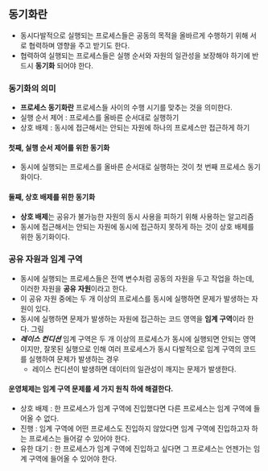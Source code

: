 ## 동기화란

- 동시다발적으로 실행되는 프로세스들은 공동의 목적을 올바르게 수행하기 위해 서로 협력하며 영향을 주고 받기도 한다.
- 협력하여 실행되는 프로세스들은 실행 순서와 자원의 일관성을 보장해야 하기에 반드시 **동기화** 되어야 한다.

### 동기화의 의미

- **프로세스 동기화란** 프로세스들 사이의 수행 시기를 맞추는 것을 의미한다.
- 실행 순서 제어 : 프로세스를 올바른 순서대로 실행하기
- 상호 배제 : 동시에 접근해서는 안되는 자원에 하나의 프로세스만 접근하게 하기

#### 첫째, 실행 순서 제어를 위한 동기화

- 동시에 실행되는 프로세스를 올바른 순서대로 실행하는 것이 첫 번째 프로세스 동기화이다.

#### 둘째, 상호 배제를 위한 동기화

- **상호 배제**는 공유가 불가능한 자원의 동시 사용을 피하기 위해 사용하는 알고리즘
- 동시에 접근해서는 안되는 자원에 동시에 접근하지 못하게 하는 것이 상호 배제를 위한 동기화이다.

### 공유 자원과 임계 구역

- 동시에 실행되는 프로세스들은 전역 변수처럼 공동의 자원을 두고 작업을 하는데, 이러한 자원을 **공유 자원**이라고 한다.
- 이 공유 자원 중에는 두 개 이상의 프로세스를 동시에 실행하면 문제가 발생하는 자원이 있다.
- 동시에 실행하면 문제가 발생하는 자원에 접근하는 코드 영역을 **임계 구역**이라 한다.
  그림
- **_레이스 컨디션_** 임계 구역은 두 개 이상의 프로세스가 동시에 실행되면 안되는 영역이지만, 잘못된 실행으로 인해 여러 프로세스가 동시 다발적으로 임계 구역의 코드를 실행하여 문제가 발생하는 경우
  - 레이스 컨디션이 발생하면 데이터의 일관성이 깨지는 문제가 발생한다.

#### 운영체제는 임계 구역 문제를 세 가지 원칙 하에 해결한다.

- 상호 배제 : 한 프로세스가 임계 구역에 진입했다면 다른 프로세스는 임계 구역에 들어올 수 없다.
- 진행 : 임계 구역에 어떤 프로세스도 진입하지 않았다면 임계 구역에 진입하고자 하는 프로세스는 들어갈 수 있어야 한다.
- 유한 대기 : 한 프로세스가 임계 구역에 진입하고 싶다면 그 프로세스는 언젠가는 임계 구역에 들어올 수 있어야 한다.
